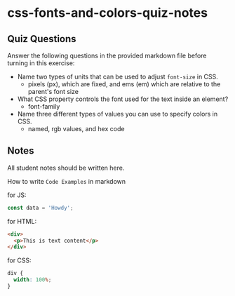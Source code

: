 # css-fonts-and-colors-quiz-notes

## Quiz Questions

Answer the following questions in the provided markdown file before turning in this exercise:

- Name two types of units that can be used to adjust `font-size` in CSS.
  - pixels (px), which are fixed, and ems (em) which are relative to the parent's font size
- What CSS property controls the font used for the text inside an element?
  - font-family
- Name three different types of values you can use to specify colors in CSS.
  - named, rgb values, and hex code

## Notes

All student notes should be written here.

How to write `Code Examples` in markdown

for JS:

```js
const data = 'Howdy';
```

for HTML:

```html
<div>
  <p>This is text content</p>
</div>
```

for CSS:

```css
div {
  width: 100%;
}
```
